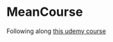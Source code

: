 # MeanCourse

Following along [this udemy course](https://www.udemy.com/course/angular-2-and-nodejs-the-practical-guide)
